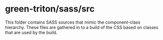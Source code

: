 # green-triton/sass/src

This folder contains SASS sources that mimic the component-class hierarchy. These files
are gathered in to a build of the CSS based on classes that are used by the build.
